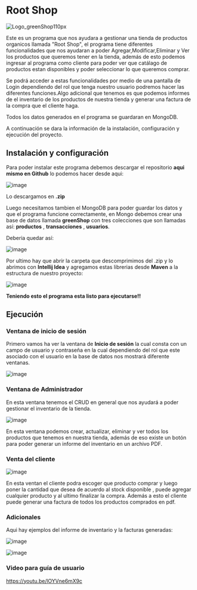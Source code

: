   # Root Shop 

   ![Logo_greenShop110px](https://github.com/user-attachments/assets/87834e5a-703b-4f90-9bc4-6b5b20a90c77) 

   Este es un programa que nos ayudara a gestionar una tienda de productos organicos llamada "Root Shop", el programa tiene diferentes funcionalidades que nos ayudaran a poder Agregar,Modificar,Eliminar y Ver
   los productos que queremos tener en la tienda, además de esto podemos ingresar al programa como cliente para poder ver que catálago de productos estan disponibles y poder seleccionar lo que queremos comprar.

   Se podrá acceder a estas funcionalidades por medio de una pantalla de Login dependiendo del rol que tenga nuestro usuario podremos hacer las diferentes funciones.Algo adicional que tenemos es que podemos
   informes de el inventario de los productos de nuestra tienda y generar una factura de la compra que el cliente haga.

   Todos los datos generados en el programa se guardaran en MongoDB.

   A continuación se dara la información de la instalación, configuración y ejecución del proyecto.

   ## Instalación y configuración

   Para poder instalar este programa debemos descargar el repositorio **aqui mismo en Github** lo podemos hacer desde aqui:

   ![image](https://github.com/user-attachments/assets/3e7663a4-9f00-4e0e-a737-3e5bbaddedc8)

   Lo descargamos en **.zip**

   Luego necesitamos tambien el MongoDB para poder guardar los datos y que el programa funcione correctamente, en Mongo debemos crear una base de datos llamada **greenShop** con tres colecciones que son llamadas
   así: **productos** , **transacciones** , **usuarios**.

   Deberia quedar así:
   
   ![image](https://github.com/user-attachments/assets/632b8a7e-0fb9-4ae8-ab82-026fe01b3611)

   Por ultimo hay que abrir la carpeta que descomprimimos del .zip y lo abrimos con **Intellij Idea** y agregamos estas librerias desde **Maven** a la estructura de nuestro proyecto:

   ![image](https://github.com/user-attachments/assets/b0d2784a-e0f5-4045-88a7-6ca1039b266e)

   **Teniendo esto el programa esta listo para ejecutarse!!**

   ## Ejecución

   ### Ventana de inicio de sesión

   Primero vamos ha ver la ventana de **Inicio de sesión** la cual consta con un campo de usuario y contraseña en la cual dependiendo del rol que este asociado con el usuario en la base de datos nos mostrará
   diferente ventanas.

  ![image](https://github.com/user-attachments/assets/106eeec6-b54a-4e2f-90c8-bf545046c126)

  ### Ventana de Administrador

  En esta ventana tenemos el CRUD en general que nos ayudará a poder gestionar el inventario de la tienda.

  ![image](https://github.com/user-attachments/assets/70b4bc6d-dbbb-4dc0-bdf3-055be7506c71)

  En esta ventana podemos crear, actualizar, eliminar y ver todos los productos que tenemos en nuestra tienda, además de eso existe un botón para poder generar un informe del inventario en un archivo PDF.

  ### Venta del cliente

  ![image](https://github.com/user-attachments/assets/5e7895d8-f21e-40ac-b29d-ef8a6e4c2c78)

  En esta ventan el cliente podra escoger que producto comprar y luego poner la cantidad que desea de acuerdo al stock disponible , puede agregar cualquier producto y al ultimo finalizar la compra.
  Además a esto el cliente puede generar una factura de todos los productos comprados en pdf.

  ### Adicionales

  Aqui hay ejemplos del informe de inventario y la facturas generadas:
  
  ![image](https://github.com/user-attachments/assets/c26ec11e-55d8-4dca-8123-2f614667d7f3)

  ![image](https://github.com/user-attachments/assets/fc95976b-584a-4c3e-b055-2bf3c941c679)

  ### Video para guía de usuario

  https://youtu.be/lOYVne6mX9c 




  

   




   
